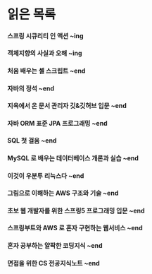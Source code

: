 # 읽은 목록

#### 스프링 시큐리티 인 액션 ~ing
#### 객체지향의 사실과 오해 ~ing
#### 처음 배우는 셸 스크립트 ~end
#### 자바의 정석 ~end
#### 지옥에서 온 문서 관리자 깃&깃허브 입문 ~end
#### 자바 ORM 표준 JPA 프로그래밍 ~end
#### SQL 첫 걸음 ~end
#### MySQL 로 배우는 데이터베이스 개론과 실습 ~end
#### 이것이 우분투 리눅스다 ~end
#### 그림으로 이해하는 AWS 구조와 기술 ~end
#### 초보 웹 개발자를 위한 스프링5 프로그래밍 입문 ~end
#### 스프링부트와 AWS 로 혼자 구현하는 웹서비스 ~end
#### 혼자 공부하는 얄팍한 코딩지식 ~end
#### 면접을 위한 CS 전공지식노트 ~end
